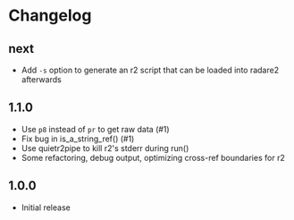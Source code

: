 # Changelog

## next

- Add `-s` option to generate an r2 script that can be loaded into radare2 afterwards

## 1.1.0

- Use `p8` instead of `pr` to get raw data (#1)
- Fix bug in is_a_string_ref() (#1)
- Use quietr2pipe to kill r2's stderr during run()
- Some refactoring, debug output, optimizing cross-ref boundaries for r2

## 1.0.0

- Initial release
